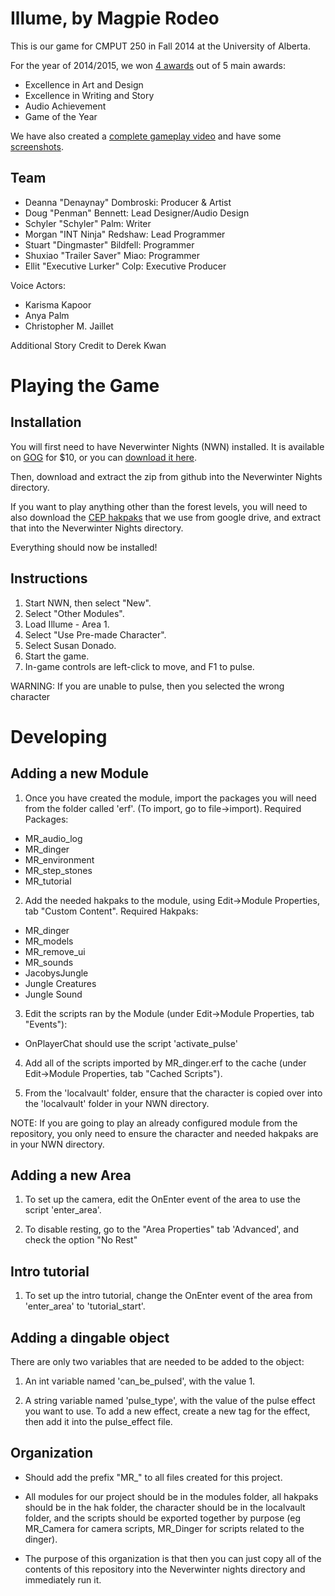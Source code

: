 Illume, by Magpie Rodeo
=========

This is our game for CMPUT 250 in Fall 2014 at the University of Alberta.

For the year of 2014/2015, we won [4 awards](https://sites.google.com/a/ualberta.ca/cmput250award2015/nominees) out of 5 main awards:

  - Excellence in Art and Design
  - Excellence in Writing and Story
  - Audio Achievement
  - Game of the Year

We have also created a [complete gameplay video](https://www.youtube.com/watch?v=-42a-oyos8I&feature=youtu.be) and have some [screenshots](https://dougbennett.carbonmade.com/projects/5829553).


Team
---------
  - Deanna "Denaynay" Dombroski: Producer & Artist  
  - Doug "Penman" Bennett: Lead Designer/Audio Design  
  - Schyler "Schyler" Palm: Writer  
  - Morgan "INT Ninja" Redshaw: Lead Programmer  
  - Stuart "Dingmaster" Bildfell: Programmer  
  - Shuxiao "Trailer Saver" Miao: Programmer  
  - Ellit "Executive Lurker" Colp: Executive Producer  

Voice Actors:  

  - Karisma Kapoor  
  - Anya Palm  
  - Christopher M. Jaillet  
    
Additional Story Credit to Derek Kwan


Playing the Game
=========

Installation
---------
You will first need to have Neverwinter Nights (NWN) installed. It is available on [GOG](http://www.gog.com/game/neverwinter_nights_diamond_edition) for $10, or you can [download it here](https://drive.google.com/file/d/0B8USOqus2_p7SWRkcGZwTURCOEk/view?usp=sharing).

Then, download and extract the zip from github into the Neverwinter Nights directory.

If you want to play anything other than the forest levels, you will need to also download the [CEP hakpaks](https://drive.google.com/open?id=0B1LUiDYaJlGFRV81WUFtcVVMSG8&authuser=0) that we use from google drive, and extract that into the Neverwinter Nights directory.

Everything should now be installed!

Instructions
---------

1. Start NWN, then select "New".
2. Select "Other Modules".
3. Load Illume - Area 1.
4. Select "Use Pre-made Character".
5. Select Susan Donado.
6. Start the game.
7. In-game controls are left-click to move, and F1 to pulse.

WARNING: If you are unable to pulse, then you selected the wrong character



Developing
=========


Adding a new Module
---------

1. Once you have created the module, import the packages you will need from the folder called 'erf'. (To import, go to file->import). Required Packages:

  * MR_audio_log
  * MR_dinger
  * MR_environment
  * MR_step_stones
  * MR_tutorial

2. Add the needed hakpaks to the module, using Edit->Module Properties, tab "Custom Content". Required Hakpaks:

  * MR_dinger
  * MR_models
  * MR_remove_ui
  * MR_sounds
  * JacobysJungle
  * Jungle Creatures
  * Jungle Sound

3. Edit the scripts ran by the Module (under Edit->Module Properties, tab "Events"):
  * OnPlayerChat should use the script 'activate_pulse'

4. Add all of the scripts imported by MR_dinger.erf to the cache (under Edit->Module Properties, tab "Cached Scripts").

5. From the 'localvault' folder, ensure that the character is copied over into the 'localvault' folder in your NWN directory.

NOTE: If you are going to play an already configured module from the repository, you only need to ensure the character and needed hakpaks are in your NWN directory.

Adding a new Area
--------

1. To set up the camera, edit the OnEnter event of the area to use the script 'enter_area'.

2. To disable resting, go to the "Area Properties" tab 'Advanced', and check the option "No Rest"

Intro tutorial
--------

1. To set up the intro tutorial, change the OnEnter event of the area from 'enter_area' to 'tutorial_start'.

Adding a dingable object
--------

There are only two variables that are needed to be added to the object:

1. An int variable named 'can_be_pulsed', with the value 1.

2. A string variable named 'pulse_type', with the value of the pulse effect you want to use. To add a new effect, create a new tag for the effect, then add it into the pulse_effect file.

Organization
---------

- Should add the prefix "MR_" to all files created for this project.

- All modules for our project should be in the modules folder, all hakpaks should be in the hak folder, the character should be in the localvault folder, and the scripts should be exported together by purpose (eg MR_Camera for camera scripts, MR_Dinger for scripts related to the dinger).  

- The purpose of this organization is that then you can just copy all of the contents of this repository into the Neverwinter nights directory and immediately run it.
